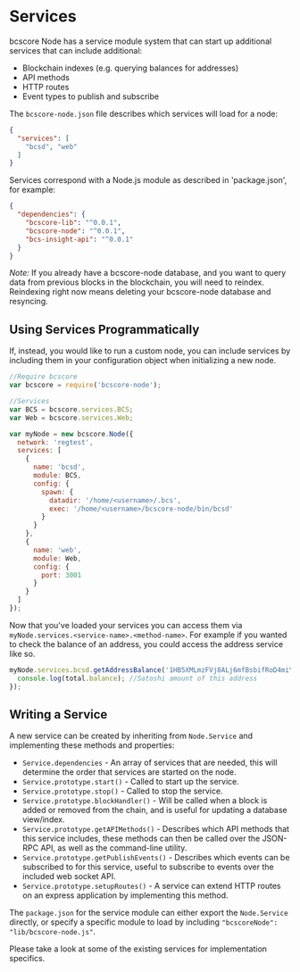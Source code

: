 # Services
bcscore Node has a service module system that can start up additional services that can include additional:
- Blockchain indexes (e.g. querying balances for addresses)
- API methods
- HTTP routes
- Event types to publish and subscribe

The `bcscore-node.json` file describes which services will load for a node:

```json
{
  "services": [
    "bcsd", "web"
  ]
}
```

Services correspond with a Node.js module as described in 'package.json', for example:

```json
{
  "dependencies": {
    "bcscore-lib": "^0.0.1",
    "bcscore-node": "^0.0.1",
    "bcs-insight-api": "^0.0.1"
  }
}
```

_Note:_ If you already have a bcscore-node database, and you want to query data from previous blocks in the blockchain, you will need to reindex. Reindexing right now means deleting your bcscore-node database and resyncing.

## Using Services Programmatically
If, instead, you would like to run a custom node, you can include services by including them in your configuration object when initializing a new node.

```js
//Require bcscore
var bcscore = require('bcscore-node');

//Services
var BCS = bcscore.services.BCS;
var Web = bcscore.services.Web;

var myNode = new bcscore.Node({
  network: 'regtest',
  services: [
    {
      name: 'bcsd',
      module: BCS,
      config: {
        spawn: {
          datadir: '/home/<username>/.bcs',
          exec: '/home/<username>/bcscore-node/bin/bcsd'
        }
      }
    },
    {
      name: 'web',
      module: Web,
      config: {
        port: 3001
      }
    }
  ]
});
```

Now that you've loaded your services you can access them via `myNode.services.<service-name>.<method-name>`. For example if you wanted to check the balance of an address, you could access the address service like so.

```js
myNode.services.bcsd.getAddressBalance('1HB5XMLmzFVj8ALj6mfBsbifRoD4miY36v', false, function(err, total) {
  console.log(total.balance); //Satoshi amount of this address
});
```

## Writing a Service
A new service can be created by inheriting from `Node.Service` and implementing these methods and properties:
- `Service.dependencies` -  An array of services that are needed, this will determine the order that services are started on the node.
- `Service.prototype.start()` - Called to start up the service.
- `Service.prototype.stop()` - Called to stop the service.
- `Service.prototype.blockHandler()` - Will be called when a block is added or removed from the chain, and is useful for updating a database view/index.
- `Service.prototype.getAPIMethods()` - Describes which API methods that this service includes, these methods can then be called over the JSON-RPC API, as well as the command-line utility.
- `Service.prototype.getPublishEvents()` - Describes which events can be subscribed to for this service, useful to subscribe to events over the included web socket API.
- `Service.prototype.setupRoutes()` - A service can extend HTTP routes on an express application by implementing this method.

The `package.json` for the service module can either export the `Node.Service` directly, or specify a specific module to load by including `"bcscoreNode": "lib/bcscore-node.js"`.

Please take a look at some of the existing services for implementation specifics.

